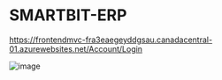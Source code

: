 # SMARTBIT-ERP


https://frontendmvc-fra3eaegeyddgsau.canadacentral-01.azurewebsites.net/Account/Login

![image](https://github.com/user-attachments/assets/e240da2b-93ea-4cec-9123-145f39c16cf0)
